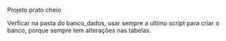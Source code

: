 Projeto prato cheio

Verficar na pasta do banco_dados, usar sempre a ultimo script para criar o banco, porque sempre tem alterações nas tabelas.